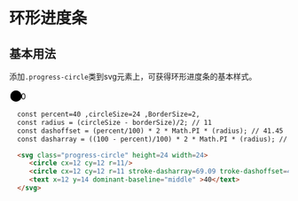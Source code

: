 # 环形进度条

## 基本用法

添加`.progress-circle`类到svg元素上，可获得环形进度条的基本样式。

<Example>
 <svg class="progress-circle" percent=40 circleSize=24 BorderSize=2 height=24>
     <circle cx=12 cy=12 r=10 />
     <circle cx=12 cy=12 r=10 stroke-dasharray=69.09 stroke-dashoffset=41.45 />
     <text x=12 y=14 dominant-baseline="middle" >40</text>
  </svg>
</Example>

```html
  const percent=40 ,circleSize=24 ,BorderSize=2,
  const radius = (circleSize - borderSize)/2; // 11
  const dashoffset = (percent/100) * 2 * Math.PI * (radius); // 41.45
  const dasharray = ((100 - percent)/100) * 2 * Math.PI * (radius); // 69.09

  <svg class="progress-circle" height=24 width=24>
     <circle cx=12 cy=12 r=11/>
     <circle cx=12 cy=12 r=11 stroke-dasharray=69.09 troke-dashoffset=41.45 />
     <text x=12 y=14 dominant-baseline="middle" >40</text>
  </svg>
```

